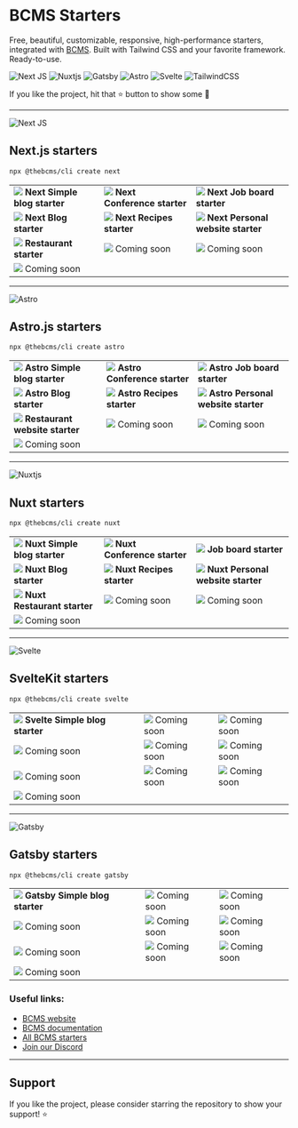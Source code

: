 # BCMS Starters

Free, beautiful, customizable, responsive, high-performance starters, integrated with [BCMS](https://github.com/bcms/cms).
Built with Tailwind CSS and your favorite framework. Ready-to-use.

![Next JS](https://img.shields.io/badge/Next-black?style=for-the-badge&logo=next.js&logoColor=white) ![Nuxtjs](https://img.shields.io/badge/Nuxt-002E3B?style=for-the-badge&logo=nuxtdotjs&logoColor=%2300DC82) ![Gatsby](https://img.shields.io/badge/Gatsby-%23663399.svg?style=for-the-badge&logo=gatsby&logoColor=white) ![Astro](https://img.shields.io/badge/astro-212227.svg?style=for-the-badge&logo=astro&logoColor=white) ![Svelte](https://img.shields.io/badge/svelte-%23f1413d.svg?style=for-the-badge&logo=svelte&logoColor=white) ![TailwindCSS](https://img.shields.io/badge/tailwindcss-%2338B2AC.svg?style=for-the-badge&logo=tailwind-css&logoColor=white)

If you like the project, hit that ⭐ button to show some 💛

---

![Next JS](https://img.shields.io/badge/Next-black?style=for-the-badge&logo=next.js&logoColor=white)

## Next.js starters

```bash
npx @thebcms/cli create next
```

|     |     |     |
| --- | --- | --- |
| [![](https://github.com/user-attachments/assets/ee443126-01b8-4a27-941a-f88984504f3c)](/next/simple-blog) **Next Simple blog starter** | [![](https://user-images.githubusercontent.com/15079459/274629022-0d402324-b0a5-4c26-b5a0-5f89aabaa31a.png)](/next/conference) **Next Conference starter** | [![](https://user-images.githubusercontent.com/15079459/274629056-f0baa4c5-d982-46df-91f9-89dd986c48a0.png)](/next/job-board) **Next Job board starter**
| [![](https://user-images.githubusercontent.com/15079459/274629077-cca186cb-b06a-46cf-8b8a-6f2f4efd03b0.png)](/next/blog) **Next Blog starter** | [![](https://user-images.githubusercontent.com/15079459/274629098-a135d9f1-b9ac-48ee-81d6-89d0b83a5f41.png)](/next/recipes) **Next Recipes starter** | [![](https://user-images.githubusercontent.com/15079459/274629159-764e33bc-83dd-487c-95ea-5224a9e263fb.png)](/next/personal) **Next Personal website starter**
| [![](https://user-images.githubusercontent.com/15079459/274629184-8ed30c1e-9001-48f3-8a39-b5276cbf7104.png)](/next/restaurant) **Restaurant starter** | [![](https://user-images.githubusercontent.com/15079459/274629203-68c2be61-fe6d-4b52-bca0-2f6201e73009.png)](#) Coming soon | [![](https://user-images.githubusercontent.com/15079459/274629127-89832762-1a00-4169-b8ef-13731325f81f.png)](#) Coming soon 
| [![](https://github.com/bcms/starters/assets/15079459/652d6e4f-5676-4ba6-ba36-13933ce76b37)](#) Coming soon |   |

---

![Astro](https://img.shields.io/badge/astro-212227.svg?style=for-the-badge&logo=astro&logoColor=white)

## Astro.js starters

```bash
npx @thebcms/cli create astro
```

|     |     |     |
| --- | --- | --- |
| [![](https://github.com/user-attachments/assets/ee443126-01b8-4a27-941a-f88984504f3c)](/astro/simple-blog) **Astro Simple blog starter** | [![](https://user-images.githubusercontent.com/15079459/274629022-0d402324-b0a5-4c26-b5a0-5f89aabaa31a.png)](/astro/conference) **Astro Conference starter** | [![](https://user-images.githubusercontent.com/15079459/274629056-f0baa4c5-d982-46df-91f9-89dd986c48a0.png)](/astro/job-board) **Astro Job board starter**
| [![](https://user-images.githubusercontent.com/15079459/274629077-cca186cb-b06a-46cf-8b8a-6f2f4efd03b0.png)](/astro/blog) **Astro Blog starter** | [![](https://user-images.githubusercontent.com/15079459/274629098-a135d9f1-b9ac-48ee-81d6-89d0b83a5f41.png)](/astro/recipes) **Astro Recipes starter** | [![](https://user-images.githubusercontent.com/15079459/274629159-764e33bc-83dd-487c-95ea-5224a9e263fb.png)](/astro/personal) **Astro Personal website starter**
| [![](https://user-images.githubusercontent.com/15079459/274629184-8ed30c1e-9001-48f3-8a39-b5276cbf7104.png)](/astro/restaurant) **Restaurant website starter** | [![](https://user-images.githubusercontent.com/15079459/274629203-68c2be61-fe6d-4b52-bca0-2f6201e73009.png)](#) Coming soon | [![](https://user-images.githubusercontent.com/15079459/274629127-89832762-1a00-4169-b8ef-13731325f81f.png)](#) Coming soon 
| [![](https://github.com/bcms/starters/assets/15079459/652d6e4f-5676-4ba6-ba36-13933ce76b37)](#) Coming soon |   |

---

![Nuxtjs](https://img.shields.io/badge/Nuxt-002E3B?style=for-the-badge&logo=nuxtdotjs&logoColor=%2300DC82)

## Nuxt starters

```bash
npx @thebcms/cli create nuxt
```

|     |     |     |
| --- | --- | --- |
| [![](https://github.com/user-attachments/assets/ee443126-01b8-4a27-941a-f88984504f3c)](/nuxt/simple-blog) **Nuxt Simple blog starter** | [![](https://user-images.githubusercontent.com/15079459/274629022-0d402324-b0a5-4c26-b5a0-5f89aabaa31a.png)](/nuxt/conference) **Nuxt Conference starter** | [![](https://user-images.githubusercontent.com/15079459/274629056-f0baa4c5-d982-46df-91f9-89dd986c48a0.png)](/nuxt/job-board) **Job board starter**
| [![](https://user-images.githubusercontent.com/15079459/274629077-cca186cb-b06a-46cf-8b8a-6f2f4efd03b0.png)](/nuxt/blog) **Nuxt Blog starter** | [![](https://user-images.githubusercontent.com/15079459/274629098-a135d9f1-b9ac-48ee-81d6-89d0b83a5f41.png)](/nuxt/recipes) **Nuxt Recipes starter** | [![](https://user-images.githubusercontent.com/15079459/274629159-764e33bc-83dd-487c-95ea-5224a9e263fb.png)](/nuxt/personal) **Nuxt Personal website starter**
| [![](https://user-images.githubusercontent.com/15079459/274629184-8ed30c1e-9001-48f3-8a39-b5276cbf7104.png)](/nuxt/restaurant) **Nuxt Restaurant starter** | [![](https://user-images.githubusercontent.com/15079459/274629203-68c2be61-fe6d-4b52-bca0-2f6201e73009.png)](#) Coming soon | [![](https://user-images.githubusercontent.com/15079459/274629127-89832762-1a00-4169-b8ef-13731325f81f.png)](#) Coming soon 
| [![](https://github.com/bcms/starters/assets/15079459/652d6e4f-5676-4ba6-ba36-13933ce76b37)](#) Coming soon |   |

---

![Svelte](https://img.shields.io/badge/svelte-%23f1413d.svg?style=for-the-badge&logo=svelte&logoColor=white)

## SvelteKit starters

```bash
npx @thebcms/cli create svelte
```

|     |     |     |
| --- | --- | --- |
| [![](https://github.com/user-attachments/assets/ee443126-01b8-4a27-941a-f88984504f3c)](/svelte/simple-blog) **Svelte Simple blog starter** | [![](https://user-images.githubusercontent.com/15079459/274629022-0d402324-b0a5-4c26-b5a0-5f89aabaa31a.png)](#) Coming soon | [![](https://user-images.githubusercontent.com/15079459/274629056-f0baa4c5-d982-46df-91f9-89dd986c48a0.png)](#) Coming soon
| [![](https://user-images.githubusercontent.com/15079459/274629077-cca186cb-b06a-46cf-8b8a-6f2f4efd03b0.png)](#) Coming soon | [![](https://user-images.githubusercontent.com/15079459/274629098-a135d9f1-b9ac-48ee-81d6-89d0b83a5f41.png)](#) Coming soon | [![](https://user-images.githubusercontent.com/15079459/274629159-764e33bc-83dd-487c-95ea-5224a9e263fb.png)](#) Coming soon
| [![](https://user-images.githubusercontent.com/15079459/274629184-8ed30c1e-9001-48f3-8a39-b5276cbf7104.png)](#) Coming soon | [![](https://user-images.githubusercontent.com/15079459/274629203-68c2be61-fe6d-4b52-bca0-2f6201e73009.png)](#) Coming soon | [![](https://user-images.githubusercontent.com/15079459/274629127-89832762-1a00-4169-b8ef-13731325f81f.png)](#) Coming soon 
| [![](https://github.com/bcms/starters/assets/15079459/652d6e4f-5676-4ba6-ba36-13933ce76b37)](#) Coming soon |   |

---

![Gatsby](https://img.shields.io/badge/Gatsby-%23663399.svg?style=for-the-badge&logo=gatsby&logoColor=white)

## Gatsby starters

```bash
npx @thebcms/cli create gatsby
```

|     |     |     |
| --- | --- | --- |
| [![](https://github.com/user-attachments/assets/ee443126-01b8-4a27-941a-f88984504f3c)](/gatsby/simple-blog) **Gatsby Simple blog starter** | [![](https://user-images.githubusercontent.com/15079459/274629022-0d402324-b0a5-4c26-b5a0-5f89aabaa31a.png)](#) Coming soon | [![](https://user-images.githubusercontent.com/15079459/274629056-f0baa4c5-d982-46df-91f9-89dd986c48a0.png)](#) Coming soon
| [![](https://user-images.githubusercontent.com/15079459/274629077-cca186cb-b06a-46cf-8b8a-6f2f4efd03b0.png)](#) Coming soon | [![](https://user-images.githubusercontent.com/15079459/274629098-a135d9f1-b9ac-48ee-81d6-89d0b83a5f41.png)](#) Coming soon | [![](https://user-images.githubusercontent.com/15079459/274629159-764e33bc-83dd-487c-95ea-5224a9e263fb.png)](#) Coming soon
| [![](https://user-images.githubusercontent.com/15079459/274629184-8ed30c1e-9001-48f3-8a39-b5276cbf7104.png)](#) Coming soon | [![](https://user-images.githubusercontent.com/15079459/274629203-68c2be61-fe6d-4b52-bca0-2f6201e73009.png)](#) Coming soon | [![](https://user-images.githubusercontent.com/15079459/274629127-89832762-1a00-4169-b8ef-13731325f81f.png)](#) Coming soon 
| [![](https://github.com/bcms/starters/assets/15079459/652d6e4f-5676-4ba6-ba36-13933ce76b37)](#) Coming soon |   |

### Useful links:

-   [BCMS website](https://thebcms.com/)
-   [BCMS documentation](https://thebcms.com/docs/)
-   [All BCMS starters](https://thebcms.com/starters)
-   [Join our Discord](https://discord.com/invite/SYBY89ccaR)

---

## Support

If you like the project, please consider starring the repository to show your support! ⭐️
